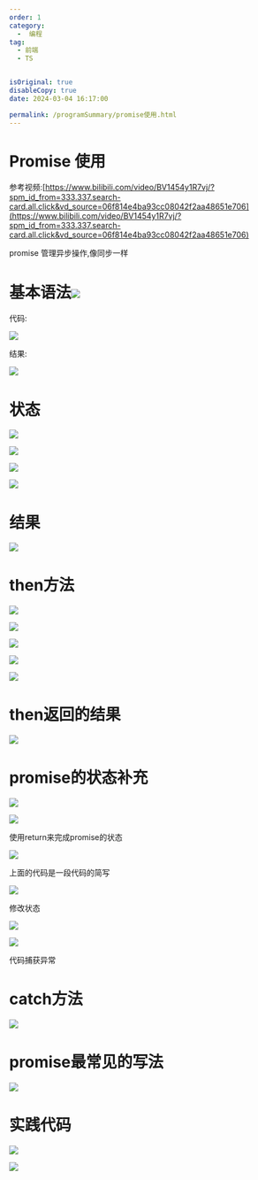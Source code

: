 ```yaml
---
order: 1
category:
  -  编程
tag:
  - 前端
  - TS


isOriginal: true
disableCopy: true
date: 2024-03-04 16:17:00

permalink: /programSummary/promise使用.html
---
```


# Promise 使用



参考视频:[https://www.bilibili.com/video/BV1454y1R7vj/?spm_id_from=333.337.search-card.all.click&vd_source=06f814e4ba93cc08042f2aa48651e706](https://www.bilibili.com/video/BV1454y1R7vj/?spm_id_from=333.337.search-card.all.click&vd_source=06f814e4ba93cc08042f2aa48651e706)



promise 管理异步操作,像同步一样

# 基本语法![](https://cdn.nlark.com/yuque/0/2024/png/29017308/1726475626163-0bc1affc-6339-4c24-a1cf-0e30fddee658.png)
代码:

![](https://cdn.nlark.com/yuque/0/2024/png/29017308/1726475751662-d135c416-127a-40eb-866f-62992c603bd3.png)

结果:

![](https://cdn.nlark.com/yuque/0/2024/png/29017308/1726475734681-4dc6e4e8-a60b-443d-a271-040d16c03113.png)

# 状态
![](https://cdn.nlark.com/yuque/0/2024/png/29017308/1726475844700-4eca6c0b-d278-4f92-9896-b55399e5e923.png)

![](https://cdn.nlark.com/yuque/0/2024/png/29017308/1726476060201-a399beb8-c68d-438f-b920-bbd9688ecaf9.png)

![](https://cdn.nlark.com/yuque/0/2024/png/29017308/1726475957086-a513a684-63a9-407e-ba84-579798567f44.png)



![](https://cdn.nlark.com/yuque/0/2024/png/29017308/1726475935683-e73db83a-17fd-42b3-b5c7-88869d732888.png)



# 结果
![](https://cdn.nlark.com/yuque/0/2024/png/29017308/1726476223808-dc00b925-3290-4054-906e-67b0136bc978.png)

# then方法
![](https://cdn.nlark.com/yuque/0/2024/png/29017308/1726476522550-e181f514-ad1f-4044-ad5d-4c50a7913c48.png)



![](https://cdn.nlark.com/yuque/0/2024/png/29017308/1726476582744-4645e300-8911-42cd-ac22-34ed5f7d9bd1.png)



![](https://cdn.nlark.com/yuque/0/2024/png/29017308/1726476772116-d47cc2b3-67a2-44e7-abe7-1ad6459bb1d4.png)

![](https://cdn.nlark.com/yuque/0/2024/png/29017308/1726476945393-4182cc2d-f013-48ed-876c-08a7f662f43f.png)

![](https://cdn.nlark.com/yuque/0/2024/png/29017308/1726476743612-860faaaa-f521-4374-8bf4-036d5e8c0f3c.png)



# then返回的结果
![](https://cdn.nlark.com/yuque/0/2024/png/29017308/1726477198780-2dfc9a19-e399-4460-ae50-60af6fe7ba6e.png)





# promise的状态补充
![](https://cdn.nlark.com/yuque/0/2024/png/29017308/1726477708629-6a7397ff-b609-453e-94d0-df064ac67854.png)

![](https://cdn.nlark.com/yuque/0/2024/png/29017308/1726477744045-ffcc313a-0a89-495c-96dd-76d162822310.png)



使用return来完成promise的状态

![](https://cdn.nlark.com/yuque/0/2024/png/29017308/1726477564363-beafbbcb-e6e2-4590-8745-66a7a4258d61.png)

上面的代码是一段代码的简写

![](https://cdn.nlark.com/yuque/0/2024/png/29017308/1726477531752-42b8e17b-618e-460d-9df2-f37e48088d3c.png)

修改状态 

![](https://cdn.nlark.com/yuque/0/2024/png/29017308/1726477892514-20a8f490-d3b1-4a8c-b6da-e706b711ccc3.png)



![](https://cdn.nlark.com/yuque/0/2024/png/29017308/1726477828697-d21340a2-7515-4593-9f83-df7ba38ab354.png)

代码捕获异常



# catch方法
![](https://cdn.nlark.com/yuque/0/2024/png/29017308/1726478076099-b86d4be0-4add-4662-a91e-3081e6eb7ab0.png)



# promise最常见的写法
![](https://cdn.nlark.com/yuque/0/2024/png/29017308/1726478198253-9a22ecdd-f765-4ed1-bfce-1e1ee4aa4773.png)



# 实践代码
![](https://cdn.nlark.com/yuque/0/2024/png/29017308/1726478728654-e821298f-148d-48b4-873d-c922a0d61f65.png)

![](https://cdn.nlark.com/yuque/0/2024/png/29017308/1726478703466-b445a9d7-57a1-46bb-9ae7-b790ef310884.png)

